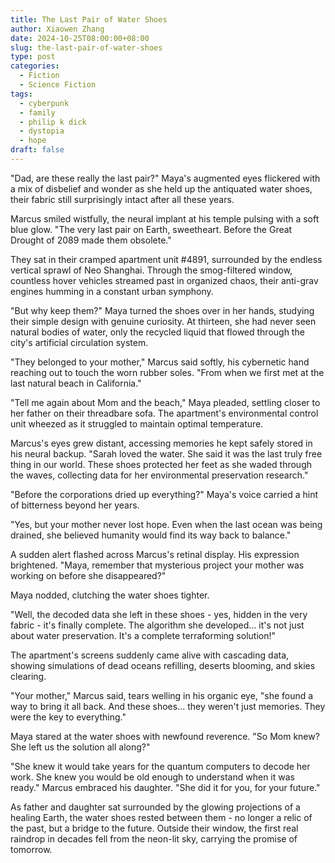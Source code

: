 ```yaml
---
title: The Last Pair of Water Shoes
author: Xiaowen Zhang
date: 2024-10-25T08:00:00+08:00
slug: the-last-pair-of-water-shoes
type: post
categories:
  - Fiction
  - Science Fiction
tags:
  - cyberpunk
  - family
  - philip k dick
  - dystopia
  - hope
draft: false
---
```


"Dad, are these really the last pair?" Maya's augmented eyes flickered with a mix of disbelief and wonder as she held up the antiquated water shoes, their fabric still surprisingly intact after all these years.

Marcus smiled wistfully, the neural implant at his temple pulsing with a soft blue glow. "The very last pair on Earth, sweetheart. Before the Great Drought of 2089 made them obsolete."

They sat in their cramped apartment unit #4891, surrounded by the endless vertical sprawl of Neo Shanghai. Through the smog-filtered window, countless hover vehicles streamed past in organized chaos, their anti-grav engines humming in a constant urban symphony.

"But why keep them?" Maya turned the shoes over in her hands, studying their simple design with genuine curiosity. At thirteen, she had never seen natural bodies of water, only the recycled liquid that flowed through the city's artificial circulation system.

"They belonged to your mother," Marcus said softly, his cybernetic hand reaching out to touch the worn rubber soles. "From when we first met at the last natural beach in California."

"Tell me again about Mom and the beach," Maya pleaded, settling closer to her father on their threadbare sofa. The apartment's environmental control unit wheezed as it struggled to maintain optimal temperature.

Marcus's eyes grew distant, accessing memories he kept safely stored in his neural backup. "Sarah loved the water. She said it was the last truly free thing in our world. These shoes protected her feet as she waded through the waves, collecting data for her environmental preservation research."

"Before the corporations dried up everything?" Maya's voice carried a hint of bitterness beyond her years.

"Yes, but your mother never lost hope. Even when the last ocean was being drained, she believed humanity would find its way back to balance."

A sudden alert flashed across Marcus's retinal display. His expression brightened. "Maya, remember that mysterious project your mother was working on before she disappeared?"

Maya nodded, clutching the water shoes tighter.

"Well, the decoded data she left in these shoes - yes, hidden in the very fabric - it's finally complete. The algorithm she developed... it's not just about water preservation. It's a complete terraforming solution!"

The apartment's screens suddenly came alive with cascading data, showing simulations of dead oceans refilling, deserts blooming, and skies clearing.

"Your mother," Marcus said, tears welling in his organic eye, "she found a way to bring it all back. And these shoes... they weren't just memories. They were the key to everything."

Maya stared at the water shoes with newfound reverence. "So Mom knew? She left us the solution all along?"

"She knew it would take years for the quantum computers to decode her work. She knew you would be old enough to understand when it was ready." Marcus embraced his daughter. "She did it for you, for your future."

As father and daughter sat surrounded by the glowing projections of a healing Earth, the water shoes rested between them - no longer a relic of the past, but a bridge to the future. Outside their window, the first real raindrop in decades fell from the neon-lit sky, carrying the promise of tomorrow.
